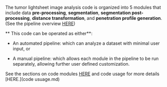 The tumor lightsheet image analysis code is organized into 5 modules that include data **pre-processing**, **segmentation**, **segmentation post-processing**, **distance transformation**, and **penetration profile generation**. (See the pipeline overview [HERE](methodology_overview.md))

** This code can be operated as either**: 

* An automated pipeline: which can analyze a dataset with minimal user input, or 

* A manual pipeline: which allows each module in the pipeline to be run separately, allowing further user defined customization.  


See the sections on code modules [HERE](Modules/segmentation.md) and code usage for more details [HERE.](code usuage.md)